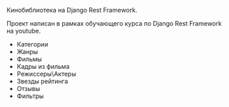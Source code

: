 Кинобиблиотека на Django Rest Framework.

Проект написан в рамках обучающего курса по Django Rest Framework на youtube.

- Категории
- Жанры
- Фильмы
- Кадры из фильма
- Режиссеры\Актеры
- Звезды рейтинга
- Отзывы
- Фильтры
